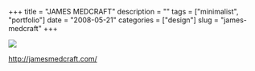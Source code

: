 +++
title = "JAMES MEDCRAFT"
description = ""
tags = ["minimalist", "portfolio"]
date = "2008-05-21"
categories = ["design"]
slug = "james-medcraft"
+++


 

  <div id="screens-thumbs" class="clearfix">
    <div class="txt-center" id="design-submission"><a href="http://jamesmedcraft.com/"><img id='bluga-thumbnail-1265' class='bluga-thumbnail large' src='//media.konigi.com/bluga/
wt4834915353dfa.jpg'/></a></div>  
  </div>   
<p><a href="http://jamesmedcraft.com/">http://jamesmedcraft.com/</a></p>




